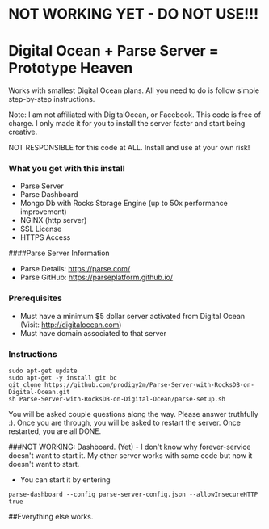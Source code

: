 # NOT WORKING YET - DO NOT USE!!!

# Digital Ocean + Parse Server =  Prototype Heaven

Works with smallest Digital Ocean plans. All you need to do is follow simple step-by-step instructions.

Note: I am not affiliated with DigitalOcean, or Facebook. This code is free of charge. I only made it for you to install the server faster and start being creative.

NOT RESPONSIBLE for this code at ALL. Install and use at your own risk!

### What you get with this install
- Parse Server
- Parse Dashboard
- Mongo Db with Rocks Storage Engine (up to 50x performance improvement)
- NGINX (http server)
- SSL License
- HTTPS Access

####Parse Server Information
- Parse Details: https://parse.com/
- Parse GitHub: https://parseplatform.github.io/

### Prerequisites

- Must have a minimum $5 dollar server activated from Digital Ocean (Visit: http://digitalocean.com)
- Must have domain associated to that server

### Instructions

```
sudo apt-get update
sudo apt-get -y install git bc
git clone https://github.com/prodigy2m/Parse-Server-with-RocksDB-on-Digital-Ocean.git
sh Parse-Server-with-RocksDB-on-Digital-Ocean/parse-setup.sh
```

You will be asked couple questions along the way. Please answer truthfully :). Once you are through, you will be asked to restart the server. Once restarted, you are all DONE.


###NOT WORKING: Dashboard. (Yet) - I don't know why forever-service doesn't want to start it. My other server works with same code but now it doesn't want to start.
- You can start it by entering

```
parse-dashboard --config parse-server-config.json --allowInsecureHTTP true
```

##Everything else works.
